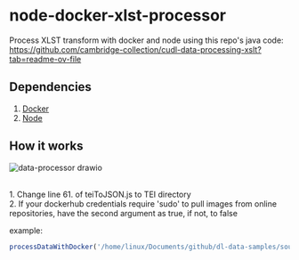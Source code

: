# node-docker-xlst-processor
Process XLST transform with docker and node using this repo's java code: https://github.com/cambridge-collection/cudl-data-processing-xslt?tab=readme-ov-file

## Dependencies

1. [Docker](https://www.docker.com/products/docker-desktop/)
2. [Node](https://nodejs.org/en/download)

## How it works

![data-processor drawio](https://github.com/shenuka-jayasinghe/node-docker-xlst-processor/assets/137282472/26839a60-c89f-4035-a75f-f45abf6f3819)


<br>
1. Change line 61. of teiToJSON.js to TEI directory
<br>
2. If your dockerhub credentials require 'sudo' to pull images from online repositories, have the second argument as true, if not, to false

example:
```js
processDataWithDocker('/home/linux/Documents/github/dl-data-samples/source-data/data/items/data/tei/MS-TEST-ITEM-00002/', true)
```

